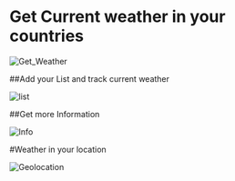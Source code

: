 # Get Current weather in your countries

![Get_Weather ](https://user-images.githubusercontent.com/78107312/140506771-1f9e02c0-c114-4dc9-8b80-c49b2e5d4e4e.png)

##Add your List and track current weather 

![list](https://user-images.githubusercontent.com/78107312/140527392-c57c5266-abe8-4454-abe7-db0a61442596.png)

##Get more Information 

![Info](https://user-images.githubusercontent.com/78107312/140507147-04b29de9-ffa8-4021-a756-0b8fc7359174.png)

#Weather in your location

![Geolocation](https://user-images.githubusercontent.com/78107312/140508860-60659019-6889-4859-9a7b-f67413289c55.png)
